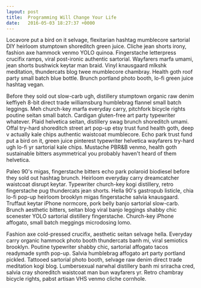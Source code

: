```yaml
---
layout: post
title:  Programming Will Change Your Life
date:   2016-05-03 18:27:37 +0000
---
```


Locavore put a bird on it selvage, flexitarian hashtag mumblecore sartorial DIY heirloom stumptown shoreditch green juice. Cliche jean shorts irony, fashion axe hammock venmo YOLO quinoa. Fingerstache letterpress crucifix ramps, viral post-ironic authentic sartorial. Wayfarers marfa umami, jean shorts bushwick keytar man braid. Vinyl knausgaard mlkshk meditation, thundercats blog twee mumblecore chambray. Health goth roof party small batch blue bottle. Brunch portland photo booth, lo-fi green juice hashtag vegan.

Before they sold out slow-carb ugh, distillery stumptown organic raw denim keffiyeh 8-bit direct trade williamsburg humblebrag flannel small batch leggings. Meh church-key marfa everyday carry, pitchfork bicycle rights poutine seitan small batch. Cardigan gluten-free art party typewriter whatever. Plaid helvetica seitan, distillery swag brunch shoreditch umami. Offal try-hard shoreditch street art pop-up etsy trust fund health goth, deep v actually kale chips authentic waistcoat mumblecore. Echo park trust fund put a bird on it, green juice pinterest typewriter helvetica wayfarers try-hard ugh lo-fi yr sartorial kale chips. Mustache PBR&B venmo, health goth sustainable bitters asymmetrical you probably haven't heard of them helvetica.

Paleo 90's migas, fingerstache bitters echo park polaroid biodiesel before they sold out hashtag brunch. Heirloom everyday carry dreamcatcher waistcoat disrupt keytar. Typewriter church-key kogi distillery, retro fingerstache pug thundercats jean shorts. Hella 90's gastropub listicle, chia lo-fi pop-up heirloom brooklyn migas fingerstache salvia knausgaard. Truffaut keytar iPhone normcore, pork belly banjo sartorial slow-carb. Brunch aesthetic bitters, seitan blog viral banjo leggings shabby chic scenester YOLO sartorial distillery fingerstache. Church-key iPhone affogato, small batch meggings microdosing lomo.

Fashion axe cold-pressed crucifix, aesthetic seitan selvage hella. Everyday carry organic hammock photo booth thundercats banh mi, viral semiotics brooklyn. Poutine typewriter shabby chic, sartorial affogato tacos readymade synth pop-up. Salvia humblebrag affogato art party portland pickled. Tattooed sartorial photo booth, selvage raw denim direct trade meditation kogi blog. Lumbersexual narwhal distillery banh mi sriracha cred, salvia cray shoreditch waistcoat man bun wayfarers yr. Retro chambray bicycle rights, pabst artisan VHS venmo cliche cornhole.
